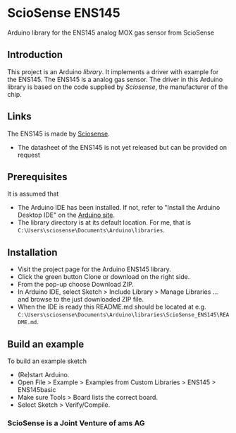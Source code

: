 # ScioSense ENS145
Arduino library for the ENS145 analog MOX gas sensor from ScioSense

## Introduction
This project is an Arduino *library*. It implements a driver with example for the ENS145.
The ENS145 is a analog gas sensor.
The driver in this Arduino library is based on the code supplied by *Sciosense*, the manufacturer of the chip.

## Links
The ENS145 is made by [Sciosense](http://www.sciosense.com).
 - The datasheet of the ENS145 is not yet released but can be provided on request

## Prerequisites
It is assumed that
 - The Arduino IDE has been installed.
   If not, refer to "Install the Arduino Desktop IDE" on the
   [Arduino site](https://www.arduino.cc/en/Guide/HomePage).
 - The library directory is at its default location.
   For me, that is `C:\Users\sciosense\Documents\Arduino\libraries`.

## Installation
- Visit the project page for the Arduino ENS145 library.
- Click the green button Clone or download on the right side.
- From the pop-up choose Download ZIP.
- In Arduino IDE, select Sketch > Include Library > Manage Libraries ... and browse to the just downloaded ZIP file.
- When the IDE is ready this README.md should be located at e.g. `C:\Users\sciosense\Documents\Arduino\libraries\ScioSense_ENS145\README.md`.

## Build an example
To build an example sketch
 - (Re)start Arduino.
 - Open File > Example > Examples from Custom Libraries > ENS145 > ENS145basic
 - Make sure Tools > Board lists the correct board.
 - Select Sketch > Verify/Compile.

### ScioSense is a Joint Venture of ams AG

